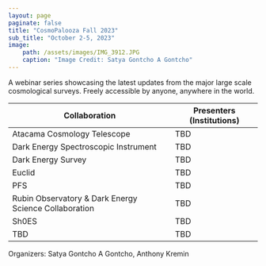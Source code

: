 ```yaml
---
layout: page
paginate: false
title: "CosmoPalooza Fall 2023"
sub_title: "October 2-5, 2023"
image:
    path: /assets/images/IMG_3912.JPG
    caption: "Image Credit: Satya Gontcho A Gontcho"
---
```


A webinar series showcasing the latest updates from the major large scale cosmological surveys. Freely accessible by anyone, anywhere in the world.

|Collaboration | Presenters (Institutions)                                
|-----------------------------------|-------------------------------------------------------------------------------
|Atacama Cosmology Telescope         | TBD                 
|Dark Energy Spectroscopic Instrument    | TBD                             
|Dark Energy Survey         | TBD                        
|Euclid        | TBD                         
|PFS         | TBD           
|Rubin Observatory & Dark Energy Science Collaboration             | TBD      
|Sh0ES          | TBD                   
|TBD            | TBD           


Organizers: Satya Gontcho A Gontcho, Anthony Kremin

